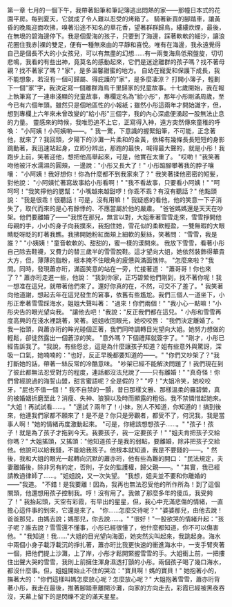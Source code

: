 第一章
七月的一個下午，我帶著鉛筆和筆記簿逃出悶熱的家——那幢日本式的花園平房。每到夏天，它就成了令人難以忍受的烤箱了。
騎著新買的腳踏車，讓黃昏的晚風迎面吹拂，嗅著沿途不知名的草花香，望著群群歸鳥，縷縷炊煙，最後，在無垠的碧海邊停下。我是個愛海的孩子，只要到了海邊，踩著軟軟的細沙，讓浪花圈住我赤|裸的雙足，便有一種無來由的平靜和喜悅。唯有在海邊，我永遠覺得自己是個長不大的小女孩兒，可以有無盡的幻想……有一兩隻海鳥低飛盤旋，切切悲鳴，我看的有些出神，竟莫名的感動起來，它們是迷途離群的孩子嗎？找不著母親？找不著家了嗎？"家"，是多溫馨甜蜜的地方。
自幼在寵愛和保護下成長，我不能想象，若沒有一個可歸屬、得庇護的"家"，是多麼凄涼？
打開小簿子，輕劃下一個"家"字，我決定寫一個離群海鳥千里歸家的兒童故事。十七歲開始，我在報上執筆寫了一連串淺顯的兒童故事，專欄定名為"給小彤"，那年小彤剛滿周歲，至今已有六個年頭。雖然只是個地區性的小報紙；雖然小彤這兩年才開始識字，但，想到專欄上六年來未曾改變的"給小彤"三個字，我的內心深處便湧起一股無法止息的力量。
靈感來的時候，我唯恐追不上它，正寫得入神，遠方突然傳來童稚的呼喚：
"小阿姨！小阿姨喲——。"
我一驚，下意識的握緊鉛筆，不可能，正念著他，就來了？我回頭，夕陽下的沙灘一片柔和的金黃，依稀有幾條長長短短的身影跳動著，我迅速站起身，立即分辨出，那跑的最快，喊得最大聲的，就是小彤！我跑步上前，笑著迎他，想把他高舉起來，可是，他實在太重了。
"哎喲！"我笑著吻他被汗水濡濕的圓頰，一邊說："小彤又長大了！"
小彤踮腳攀著我的脖子嚷嚷：
"小阿姨！我好想你！你為什麼都不到我家來了？"
我笑著揉他密密的短髮，對他說：
"小阿姨忙著寫故事給小彤看啊！"
"我不看故事，只要看小阿姨！"
"呵呵呵！"我笑擰他的腮幫："小嘴越來越甜啰！你乖不乖？有沒有聽話？"
他點頭說：
"我是很乖！很聽話！可是，沒有用嘛！"
我疑惑的看他，他的笑意一下子消失了，取代而來的是心有餘悸的、不應當屬於他的嚴肅。
"爸爸媽媽還是天天在吵架。他們要離婚了——"我愣在那兒，無言以對，大姐牽著雪雪走來，雪雪掙開他母親的手，小小的身子向我撲來，我抱住她，雪花似的柔軟輕盈，一雙無暇的大眼睛眨呀眨的盯著我瞧。我拂開她粉紅面頰上細軟的髮絲，笑著問：
"雪雪，我是誰？"
"小姨姨！"童音軟軟的、甜甜的，蜜一樣的漾開來。
我放下雪雪，看著小彤自己除去鞋襪，又費力的替三歲半的雪雪脫鞋。這才望向大姐，她依然裝飾得華貴大方，但，薄薄的脂粉，根本掩不住眼角的疲憊與滿面憔悴。
"怎麼來啦？"我問。同時，發現蕭亦珩，滿面笑意的站在一旁，忙接著道：
"蕭哥哥！你也來了？"
蕭亦珩走進一些，他說：
"我到你家，正巧碧縈他們剛到，找不著你呢！我一想准在這兒，就帶著他們來了。還好你真的在，不然，可交不了差了。"
我笑著向他道謝，想起去年在這兒發生的窘事，依舊有些尷尬。我們三個人一道坐下，小彤正牽著雪雪踩海水，姐姐大聲叫著：
"過來！你們兩個！"
"我小心一點嘛！"小彤央告的眼光望向我。
"讓他去吧！"我說："反正我們都在這兒。"
小彤和雪雪再度高興的在淺水裡跳著，笑著。姐姐收回眼光，她咬咬唇：
"我們決定離婚了。"
我一抬頭，與蕭亦珩的眸光碰個正著，我們同時調轉目光望向大姐。她努力想做的輕鬆，卻徒然露出一個蒼涼的笑。
"意外嗎？下個禮拜就簽字了。"
"剛才，小彤已經告訴我了。"我說，有些怨忿，這是為什麼讓孩子知道？姐有些意外與驚訝，深吸一口氣，她喃喃的："也好，反正早晚都要知道的——。"
"你們又吵架了？"我打斷她的話，帶著一絲反常的冷酷意味。
"吵架已經不能解決問題了！我們現在到了彼此都無法忍受對方的程度，連話都沒法兒說了——只有離婚！"
"真奇怪！你們曾經說過的海誓山盟，甜言蜜語呢？全是假的？"
"哼！"大姐冷笑，她咬咬牙，"屁也不值一個！"
我不自禁的一顫，昔日那樣文雅、那樣溫柔的羅碧縈，真的被婚姻折磨至此？消瘦、失神、狼狽以及時而顯露的粗俗。我不禁憐惜起她來。
"大姐！再試試看……。"
"還試？兩年了！小妹，別人不知道，你知道的！搞到後來，他連我們家都不願來了！是不是？你只是旁觀者，都受不了，何況我，我是當事人啊！"她的情緒再度激動起來。
"可是，你總該想想孩子……。"
"孩子！孩子！就是為了孩子才拖到今天。我要孩子，我一定要孩子！"
"姐夫肯把孩子交給你嗎？"
大姐搖頭，又搖頭："他知道孩子是我的弱點，要離婚，除非把孩子交給他。他說可以給我錢，不能給我孩子。他根本就知道，我是不要錢的——。&quot;
然後，我和大姐的眼光一起轉向沉默的蕭亦珩，他有些為難的開口：
"民法規定，夫妻離婚後，除非另有約定，否則，子女的監護權，歸父親——。"
"其實，我已經請教過律師了……。"姐姐說，又一次失望。
"我想，姐夫並不要和你離婚的——"我道。
"不錯！是我要離！因為，我再也無法忍受他的所作所為！到了這個關頭，他還想用孩子控制我。哼！沒有用了。我做了那麼多年的傻瓜，我受夠了！"
我抬起頭，天空有彩霞，有早出的星星，但，我心中充滿悲傷的情緒，一直擔心這件事的到來，它還是來了。
"你……怎麼交待呢？"
"婆婆那兒，由他去說！爸爸那兒，由媽去說；媽那兒，你去說……。"
"很好！"一股欲哭的情緒升起："孩子呢？誰去說？雪雪還不懂事，小彤已經很懂了，他什麼都知道，你不可以傷害他。"
"我知道！我……"大姐的目光望向海面，她突然尖叫起來，我跳起身。海水中兩個小身子載浮載沉的掙扎著，蕭亦珩比我更快速的衝進海水中，一支手臂夾著一個，把他們提上沙灘，上了岸，小彤才鬆開緊握雪雪的手。大姐衝上前，一把摟住出聲大哭的雪雪，我則上前擁住渾身濕透打顫的小彤。兩個孩子喝了幾口海水，都沒什麼事。但，姐姐開始止不住的哭泣："寶貝啊！媽的寶貝！"
她抱著小的，撫著大的："你們這樣叫媽怎麼放心呢？怎麼放心呢？"
大姐抱著雪雪，蕭亦珩背著小彤，我走在最後，推著腳踏車離開沙灘，向家的方向走去，彩霞已經被黑夜吞沒，天幕上留下的是閃爍不定的滿天星星。